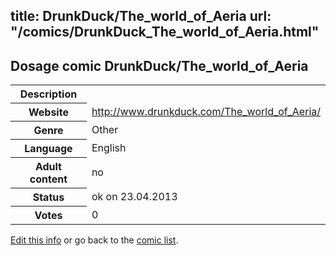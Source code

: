 title: DrunkDuck/The_world_of_Aeria
url: "/comics/DrunkDuck_The_world_of_Aeria.html"
---
Dosage comic DrunkDuck/The_world_of_Aeria
-----------------------------------------

<table class="comicinfo">
<tr>
<th>Description</th><td></td>
</tr>
<tr>
<th>Website</th><td><a href="http://www.drunkduck.com/The_world_of_Aeria/">http://www.drunkduck.com/The_world_of_Aeria/</a></td>
</tr>
<tr>
<th>Genre</th><td>Other</td>
</tr>
<tr>
<th>Language</th><td>English</td>
</tr>
<tr>
<th>Adult content</th><td>no</td>
</tr>
<tr>
<th>Status</th><td>ok on 23.04.2013</td>
</tr>
<tr>
<th>Votes</th><td>0</div></td>
</tr>
</table>

[Edit this info](/comics/DrunkDuck_The_world_of_Aeria_edit.html) or go back to the [comic list](../comic-index.html).

